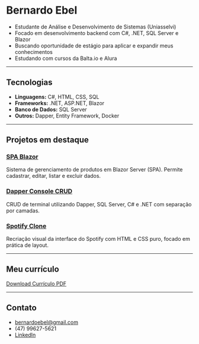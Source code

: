 # Bernardo Ebel

- Estudante de Análise e Desenvolvimento de Sistemas (Uniasselvi)  
- Focado em desenvolvimento backend com C#, .NET, SQL Server e Blazor  
- Buscando oportunidade de estágio para aplicar e expandir meus conhecimentos  
- Estudando com cursos da Balta.io e Alura

---

## Tecnologias

- **Linguagens:** C#, HTML, CSS, SQL  
- **Frameworks:** .NET, ASP.NET, Blazor  
- **Banco de Dados:** SQL Server  
- **Outros:** Dapper, Entity Framework, Docker  

---

## Projetos em destaque

### [SPA Blazor](https://github.com/EbelBernardo/Projeto-SPA-Blazor)  
Sistema de gerenciamento de produtos em Blazor Server (SPA). Permite cadastrar, editar, listar e excluir dados.

### [Dapper Console CRUD](https://github.com/EbelBernardo/Dapper-Console-CRUD)  
CRUD de terminal utilizando Dapper, SQL Server, C# e .NET com separação por camadas.

### [Spotify Clone](https://ebelbernardo.github.io/spotify-clone/)  
Recriação visual da interface do Spotify com HTML e CSS puro, focado em prática de layout.

---

## Meu currículo

[Download Currículo PDF](https://github.com/EbelBernardo/curriculo/raw/main/curriculo.pdf)

---

## Contato

- bernardoebel@gmail.com  
- (47) 99627-5621  
- [LinkedIn](https://www.linkedin.com/in/bernardo-ebel-743831303/)  

